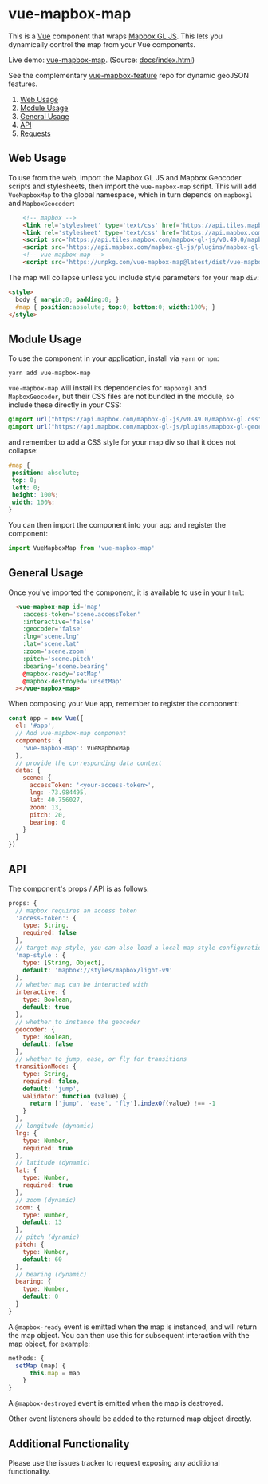 vue-mapbox-map
==============
This is a [Vue](https://vuejs.org/) component that wraps [Mapbox GL JS](https://www.mapbox.com/mapbox-gl-js/api/). This lets you dynamically control the map from your Vue components.

Live demo: [vue-mapbox-map](https://cityseer.github.io/vue-mapbox-map/). (Source: [docs/index.html](docs/index.html))

See the complementary [vue-mapbox-feature](https://github.com/cityseer/vue-mapbox-feature) repo for dynamic geoJSON features.

1. [Web Usage](#web-usage)
1. [Module Usage](#module-usage)
1. [General Usage](#general-usage)
1. [API](#api)
1. [Requests](#requests)

Web Usage
---------
To use from the web, import the Mapbox GL JS and Mapbox Geocoder scripts and stylesheets, then import the `vue-mapbox-map` script. This will add `VueMapboxMap` to the global namespace, which in turn depends on `mapboxgl` and `MapboxGeocoder`:
```html
    <!-- mapbox -->
    <link rel='stylesheet' type='text/css' href='https://api.tiles.mapbox.com/mapbox-gl-js/v0.49.0/mapbox-gl.css'/>
    <link rel='stylesheet' type='text/css' href='https://api.mapbox.com/mapbox-gl-js/plugins/mapbox-gl-geocoder/v2.3.0/mapbox-gl-geocoder.css'/>
    <script src='https://api.tiles.mapbox.com/mapbox-gl-js/v0.49.0/mapbox-gl.js'></script>
    <script src='https://api.mapbox.com/mapbox-gl-js/plugins/mapbox-gl-geocoder/v2.3.0/mapbox-gl-geocoder.min.js'></script>
    <!-- vue-mapbox-map -->
    <script src='https://unpkg.com/vue-mapbox-map@latest/dist/vue-mapbox-map.umd.js'></script>
```
The map will collapse unless you include style parameters for your map `div`:
```html
<style>
  body { margin:0; padding:0; }
  #map { position:absolute; top:0; bottom:0; width:100%; }
</style>
```

Module Usage
------------
To use the component in your application, install via `yarn` or `npm`:
```
yarn add vue-mapbox-map
```
`vue-mapbox-map` will install its dependencies for `mapboxgl` and `MapboxGeocoder`, but their CSS files are not bundled in the module, so include these directly in your CSS:
```css
@import url("https://api.mapbox.com/mapbox-gl-js/v0.49.0/mapbox-gl.css");
@import url("https://api.mapbox.com/mapbox-gl-js/plugins/mapbox-gl-geocoder/v2.3.0/mapbox-gl-geocoder.css");
```
and remember to add a CSS style for your map div so that it does not collapse:
```css
#map {
 position: absolute;
 top: 0;
 left: 0;
 height: 100%;
 width: 100%;
}
```
You can then import the component into your app and register the component:
```javascript
import VueMapboxMap from 'vue-mapbox-map'
```

General Usage
-------------
Once you've imported the component, it is available to use in your `html`:
```html
  <vue-mapbox-map id='map'
    :access-token='scene.accessToken'
    :interactive='false'
    :geocoder='false'
    :lng='scene.lng'
    :lat='scene.lat'
    :zoom='scene.zoom'
    :pitch='scene.pitch'
    :bearing='scene.bearing'
    @mapbox-ready='setMap'
    @mapbox-destroyed='unsetMap'
  ></vue-mapbox-map>
```
When composing your Vue app, remember to register the component:
```javascript
const app = new Vue({
  el: '#app',
  // Add vue-mapbox-map component
  components: {
    'vue-mapbox-map': VueMapboxMap
  },
  // provide the corresponding data context
  data: {
    scene: {
      accessToken: '<your-access-token>',
      lng: -73.984495,
      lat: 40.756027,
      zoom: 13,
      pitch: 20,
      bearing: 0
    }
  }
})
```

API
---
The component's props / API is as follows:
```javascript
props: {
  // mapbox requires an access token
  'access-token': {
    type: String,
    required: false
  },
  // target map style, you can also load a local map style configuration
  'map-style': {
    type: [String, Object],
    default: 'mapbox://styles/mapbox/light-v9'
  },
  // whether map can be interacted with
  interactive: {
    type: Boolean,
    default: true
  },
  // whether to instance the geocoder
  geocoder: {
    type: Boolean,
    default: false
  },
  // whether to jump, ease, or fly for transitions
  transitionMode: {
    type: String,
    required: false,
    default: 'jump',
    validator: function (value) {
      return ['jump', 'ease', 'fly'].indexOf(value) !== -1
    }
  },
  // longitude (dynamic)
  lng: {
    type: Number,
    required: true
  },
  // latitude (dynamic)
  lat: {
    type: Number,
    required: true
  },
  // zoom (dynamic)
  zoom: {
    type: Number,
    default: 13
  },
  // pitch (dynamic)
  pitch: {
    type: Number,
    default: 60
  },
  // bearing (dynamic)
  bearing: {
    type: Number,
    default: 0
  }
}
```
A `@mapbox-ready` event is emitted when the map is instanced, and will return the map object. You can then use this for subsequent interaction with the map object, for example:
```javascript
methods: {
  setMap (map) {
      this.map = map
    }
}
```
A `@mapbox-destroyed` event is emitted when the map is destroyed.

Other event listeners should be added to the returned map object directly.

Additional Functionality
------------------------
Please use the issues tracker to request exposing any additional functionality.